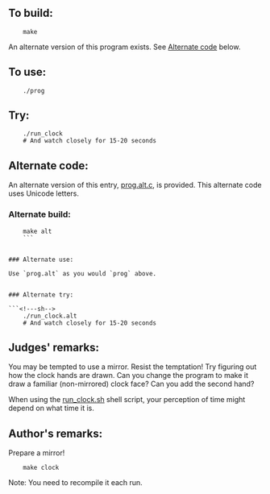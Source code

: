 ## To build:

```<!---sh-->
    make
```

An alternate version of this program exists. See [Alternate
code](#alternate-code) below.


## To use:

```<!---sh-->
    ./prog
```


## Try:

```<!---sh-->
    ./run_clock
    # And watch closely for 15-20 seconds
```


## Alternate code:

An alternate version of this entry, [prog.alt.c](prog.alt.c), is provided.  This
alternate code uses Unicode letters.


### Alternate build:

```<!---sh-->
    make alt
    ```


### Alternate use:

Use `prog.alt` as you would `prog` above.


### Alternate try:

```<!---sh-->
    ./run_clock.alt
    # And watch closely for 15-20 seconds
```


## Judges' remarks:

You may be tempted to use a mirror. Resist the temptation! Try figuring out how
the clock hands are drawn.  Can you change the program to make it draw a
familiar (non-mirrored) clock face? Can you add the second hand?

When using the [run_clock.sh](run_clock.sh) shell script, your perception of
time might depend on what time it is.


## Author's remarks:

Prepare a mirror!

```<!---sh-->
    make clock
```

Note: You need to recompile it each run.

<!--

    Copyright © 1984-2024 by Landon Curt Noll. All Rights Reserved.

    You are free to share and adapt this file under the terms of this license:

	Creative Commons Attribution-ShareAlike 4.0 International (CC BY-SA 4.0)

    For more information, see:

	https://creativecommons.org/licenses/by-sa/4.0/

-->
